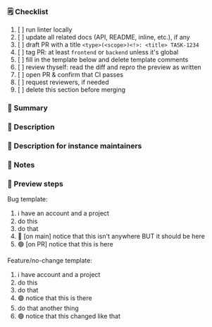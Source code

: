 ### 🗒️ Checklist

1. [ ] run linter locally
2. [ ] update all related docs (API, README, inline, etc.), if any
3. [ ] draft PR with a title `<type>(<scope>)<!>: <title> TASK-1234`
4. [ ] tag PR: at least `frontend` or `backend` unless it's global
5. [ ] fill in the template below and delete template comments
6. [ ] review thyself: read the diff and repro the preview as written
7. [ ] open PR & confirm that CI passes
8. [ ] request reviewers, if needed
9. [ ] delete this section before merging

### 📣 Summary
<!-- Delete this section if changes are internal only. -->
<!-- One sentence summary for the public changelog, worded for non-technical seasoned Kobo users. -->



### 📖 Description
<!-- Delete this section if summary already said everything. -->
<!-- Full description for the public changelog, worded for non-technical seasoned Kobo users. -->



### 👷 Description for instance maintainers
<!-- Delete this section if everything is already said above. -->
<!-- Full description for the public changelog, worded for technical Kobo instance maintainers. -->



### 💭 Notes
<!-- Delete this section if empty. -->
<!-- Anything else useful that's not said above,worded for
reviewers, testers, and future git archaeologist collegues. Examples:
- screenshots, copy-pasted logs, etc.
- what was tried but didn't work,
- conscious short-term vs long-term tradeoffs,
- proactively answer likely questions,
-->



### 👀 Preview steps
<!-- Delete this section if behavior can't change. -->
<!-- If behavior changes or merely may change, add a preview of a minimal happy path. -->

Bug template:
1. ℹ️ have an account and a project
2. do this
3. do that
4. 🔴 [on main] notice that this isn't anywhere BUT it should be here
5. 🟢 [on PR] notice that this is here

Feature/no-change template:
1. ℹ️ have account and a project
2. do this
3. do that
4. 🟢 notice that this is there
5. do that another thing
6. 🟢 notice that this changed like that
